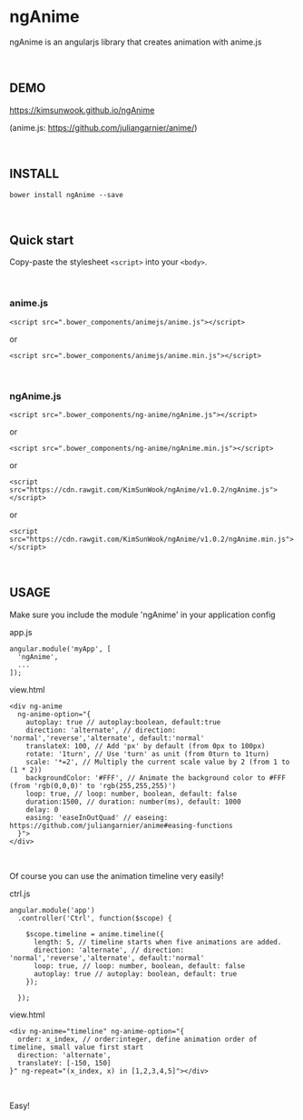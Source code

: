 ngAnime
=======

ngAnime is an angularjs library that creates animation with anime.js

<br/>

DEMO
-------
https://kimsunwook.github.io/ngAnime

(anime.js: https://github.com/juliangarnier/anime/)

<br/>

INSTALL
-------

```
bower install ngAnime --save
```

<br/>

Quick start
-------

Copy-paste the stylesheet ```<script>``` into your ```<body>```.

<br/>

### anime.js

```
<script src=".bower_components/animejs/anime.js"></script>
```
or
```
<script src=".bower_components/animejs/anime.min.js"></script>
```

<br/>

### ngAnime.js

```
<script src=".bower_components/ng-anime/ngAnime.js"></script>
```
or
```
<script src=".bower_components/ng-anime/ngAnime.min.js"></script>
```
or
```
<script src="https://cdn.rawgit.com/KimSunWook/ngAnime/v1.0.2/ngAnime.js"></script>
```
or
```
<script src="https://cdn.rawgit.com/KimSunWook/ngAnime/v1.0.2/ngAnime.min.js"></script>
```

<br/>

USAGE
-----

Make sure you include the module 'ngAnime' in your application config

app.js

```
angular.module('myApp', [
  'ngAnime',
  ...
]);
```

view.html

```
<div ng-anime
  ng-anime-option="{
    autoplay: true // autoplay:boolean, default:true
    direction: 'alternate', // direction: 'normal','reverse','alternate', default:'normal'
    translateX: 100, // Add 'px' by default (from 0px to 100px)
    rotate: '1turn', // Use 'turn' as unit (from 0turn to 1turn)
    scale: '*=2', // Multiply the current scale value by 2 (from 1 to (1 * 2))
    backgroundColor: '#FFF', // Animate the background color to #FFF (from 'rgb(0,0,0)' to 'rgb(255,255,255)')
    loop: true, // loop: number, boolean, default: false
    duration:1500, // duration: number(ms), default: 1000
    delay: 0
    easing: 'easeInOutQuad' // easeing: https://github.com/juliangarnier/anime#easing-functions
  }">
</div>
```

<br/>

Of course you can use the animation timeline very easily!

ctrl.js

```
angular.module('app')
  .controller('Ctrl', function($scope) {

    $scope.timeline = anime.timeline({
      length: 5, // timeline starts when five animations are added.
      direction: 'alternate', // direction: 'normal','reverse','alternate', default:'normal'
      loop: true, // loop: number, boolean, default: false
      autoplay: true // autoplay: boolean, default: true
    });

  });
```

view.html

```
<div ng-anime="timeline" ng-anime-option="{
  order: x_index, // order:integer, define animation order of timeline, small value first start
  direction: 'alternate',
  translateY: [-150, 150]
}" ng-repeat="(x_index, x) in [1,2,3,4,5]"></div>
```

<br/>

Easy!
